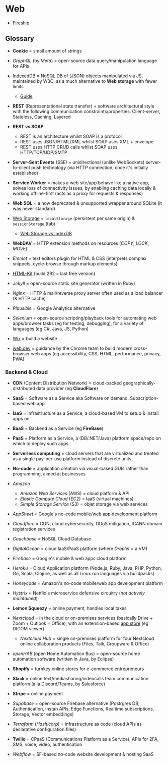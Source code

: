 # Web

* [Fireship](https://www.youtube.com/@Fireship)

## Glossary

* **Cookie** = small amount of strings
* _GraphQL_ (by _Meta_) = open-source data query/manipulation language for APIs
* [IndexedDB](https://javascript.info/indexeddb) = NoSQL DB of (JSON) objects manipulated via JS, maintained by W3C, as a much alternative to **Web storage** with fewer limits
  * [Guide](https://www.freecodecamp.org/news/a-quick-but-complete-guide-to-indexeddb-25f030425501)
* **REST** (Representational state transfer) = software architectural style with the following communication constraints/properties: Client-server, Stateless, Caching, Layered
* **REST vs SOAP**
  * REST is an architecture whilst SOAP is a protocol
  * REST uses JSON/HTML/XML whilst SOAP uses XML + envelope
  * REST uses HTTP CRUD calls whilst SOAP uses HTTP/TCP/UDP/SMTP
* **Server-Sent Events** (SSE) = unidirectional (unlike WebSockets) server-to-client push technology (via HTTP connection, once it's initially established)
* **Service Worker** = makes a web site/app behave like a native app, solves loss of connectivity issues, by enabling caching data locally & working offline-first (acts as a proxy for requests & responses)
* **Web SQL** = a now deprecated & unsupported wrapper around SQLite (it was never standard)
* [Web Storage](https://en.wikipedia.org/wiki/Web_storage) = `localStorage` (persistent per same origin) & `sessionStorage` (tab)
  * [Web Storage vs IndexDB](https://stackoverflow.com/a/37105645/3559724)
* **WebDAV** = HTTP extension methods on resources (_COPY_, _LOCK_, _MOVE_)

* _Emmet_ = text editors plugin for HTML & CSS (interprets complex snippets, cycle-browse through markup elements)
* [HTML-Kit](http://www.htmlkit.com) (build 292 = last free version)
* _Jekyll_ = open-source static site generator (written in Ruby)
* _Nginx_ = HTTP & mail/reverse proxy server often used as a load balancer (& HTTP cache)
* _Plausible_ = Google Analytics alternative
* _Selenium_ = open-source scripting/playback tools for automating web apps/browser tasks (eg for testing, debugging), for a variety of languages (eg C#, Java, JS, Python)
* [Wix](https://www.wix.com) = build a website
* [web.dev](https://web.dev) = guidance by the Chrome team to build modern cross-browser web apps (eg accessibility, CSS, HTML, performance, privacy, PWA)

### Backend & Cloud

* **CDN** (Content Distribution Network) = cloud-backed geographically-distributed data provider (eg **CloudFlare**)
* **SaaS** = Software as a Service aka Software on demand. Subscription-based web app
* **IaaS** = Infrastructure as a Service, a cloud-based VM to setup & install apps on
* **BaaS** = Backend as a Service (eg **FireBase**)
* **PaaS** = Platform as a Service, a (DB/.NET/Java) platform space/repo on which to deploy such apps
* **Serverless computing** = cloud servers that are virtualized and treated as a single pay-per-use platform instead of discrete units
* **No-code** = application creation via visual-based GUIs rather than programming, aimed at businesses

* _Amazon_
  * _Amazon Web Services_ (AWS) = cloud platform & API
  * _Elastic Compute Cloud_ (EC2) = IaaS (virtual machines)
  * _Simple Storage Service_ (S3) = objet storage via web services
* _AppSheet_ = Google's no-code mobile/web app development platform
* _Cloudflare_ = CDN, cloud cybersecurity, DDoS mitigation, ICANN domain registration services
* _Couchbase_ = NoSQL Cloud Database
* _DigitalOcean_ = cloud IaaS/PaaS platform (where _Droplet_ = a VM)
* _Firebase_ = Google's mobile & web apps cloud platform
* _Heroku_ = Cloud Application platform (Node.js, Ruby, Java, PHP, Python, Go, Scala, Clojure, as well as all Linux run languages via buildpacks)
* _Honeycode_ = Amazon's no-code mobile/web app development platform
* _Hystrix_ = Netflix's microservice defensive circuitry (_not actively maintained_)
* **Lemon Squeezy** = online payment, handles local taxes
* _Nextcloud_ = in the cloud or on-premises services (basically Drive + Zoom + Outlook + Office), with an extension-based [app store](https://apps.nextcloud.com) (eg DICOM viewer)
  * _Nextcloud Hub_ = single on-premises platform for four Nextcloud online collaboration products (Files, Talk, Groupware & Office)
* _openHAB_ (open Home Automation Bus) = open-source home automation software (written in Java, by Eclipse)
* **Shopify** = turnkey online stores for e-commerce entrepreneurs
* **Slack** = online text/mediasharing/videocalls team communication platform (à la Discord/Teams, by Salesforce)
* **Stripe** = online payment
* _Supabase_ = open-source Firebase alternative (Postrgres DB, Authentication, instan APIs, Edge Functions, Realtime subscriptions, Storage, Vector embeddings)
* _Terraform_ (_Hashicorp_) = infrastructure as code (cloud APIs as declarative configuration files)
* **Twilio** = CPaaS (Communications Platform as a Service), APIs for 2FA, SMS, voice, video, authentication
* _Webflow_ = SF-based no-code website development & hosting SaaS
